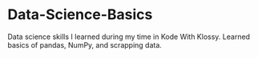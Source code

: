 # Data-Science-Basics
Data science skills I learned during my time in Kode With Klossy. Learned basics of pandas, NumPy, and scrapping data.
